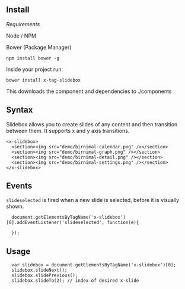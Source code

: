 ## Install

*Requirements*

Node / NPM

Bower (Package Manager)

```
npm install bower -g
```

Inside your project run:

```
bower install x-tag-slidebox
```

This downloads the component and dependencies to ./components




## Syntax

Slidebox allows you to create slides of any content and then transition between them.  It supports x and y axis transitions.

```
<x-slidebox>
  <section><img src="demo/birnimal-calendar.png" /></section>
  <section><img src="demo/birnimal-graph.png" /></section>
  <section><img src="demo/birnimal-detail.png" /></section>
  <section><img src="demo/birnimal-settings.png" /></section>
</x-slidebox>
```


## Events
```slideselected``` is fired when a new slide is selected, before it is visually shown.

```
  document.getElementsByTagName('x-slidebox')[0].addEventListener('slideselected', function(e){

  });

```

## Usage

```
  var slidebox = document.getElementsByTagName('x-slidebox')[0];
  slidebox.slideNext();
  slidebox.slidePrevious();
  slidebox.slideTo(2); // index of desired x-slide

```
